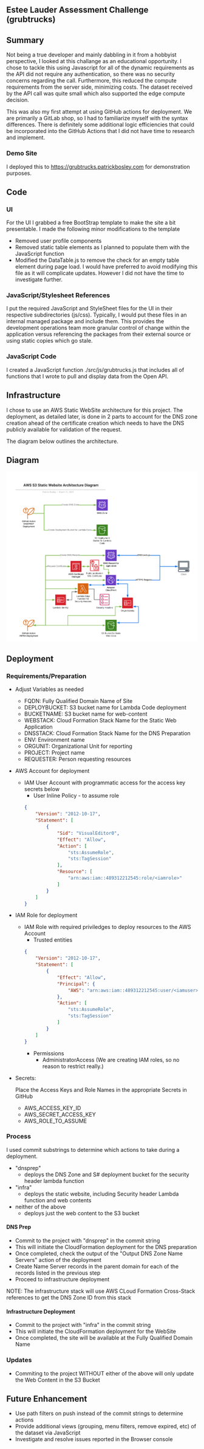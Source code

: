 ## Estee Lauder Assessment Challenge (grubtrucks)

## Summary

Not being a true developer and mainly dabbling in it from a hobbyist perspective, I looked at this challange as an educational opportunity.
I chose to tackle this using Javascript for all of the dynamic requirements as the API did not require any authentication, so there was no security concerns regarding the call.
Furthermore, this reduced the compute requirements from the server side, minimizing costs. The dataset received by the API call was quite small which also supported the edge compute decision.

This was also my first attempt at using GitHub actions for deployment.
We are primarily a GitLab shop, so I had to familiarize myself with the syntax differences. 
There is definitely some additional logic efficiencies that could be incorporated into the GitHub Actions that I did not have time to research and implement.

### Demo Site

I deployed this to https://grubtrucks.patrickbosley.com for demonstration purposes.

## Code

### UI

For the UI I grabbed a free BootStrap template to make the site a bit presentable. 
I made the following minor modifications to the template
* Removed user profile components
* Removed static table elements as I planned to populate them with the JavaScript function
* Modified the DataTable.js to remove the check for an empty table element during page load. I would have preferred to avoid modifying this file as it will complicate updates. However I did not have the time to investigate further.


### JavaScript/Stylesheet References

I put the required JavaScript and StyleSheet files for the UI in their respective subdirectories (js/css).
Typically, I would put these files in an internal managed package and include them. 
This provides the development operations team more granular control of change within the application versus 
referencing the packages from their external source or using static copies which go stale.

### JavaScript Code

I created a JavaScript function ./src/js/grubtrucks.js that includes all of functions that I wrote to pull and display data from the Open API.

## Infrastructure

I chose to use an AWS Static WebSite architecture for this project. The deployment, as detailed later, is done in 2 parts to
account for the DNS zone creation ahead of the certificate creation which needs to have the DNS publicly available for validation of the request.

The diagram below outlines the architecture.

## Diagram

![Architecture](./AWS-S3-Static.png)

## Deployment

### Requirements/Preparation

* Adjust Variables as needed
    * FQDN: Fully Qualified Domain Name of Site
    * DEPLOYBUCKET: S3 bucket name for Lambda Code deployment
    * BUCKETNAME: S3 bucket name for web-content
    * WEBSTACK: Cloud Formation Stack Name for the Static Web Application
    * DNSSTACK: Cloud Formation Stack Name for the DNS Preparation
    * ENV: Environment name
    * ORGUNIT: Organizational Unit for reporting
    * PROJECT: Project name
    * REQUESTER: Person requesting resources

* AWS Account for deployment
    * IAM User Account with programmatic access for the access key secrets below
        * User Inline Policy - to assume role
        ````JSON
        {
            "Version": "2012-10-17",
            "Statement": [
                {
                    "Sid": "VisualEditor0",
                    "Effect": "Allow",
                    "Action": [
                        "sts:AssumeRole",
                        "sts:TagSession"
                    ],
                    "Resource": [
                        "arn:aws:iam::489312212545:role/<iamrole>"
                    ]
                }
            ]
        }
        ````
* IAM Role for deployment
    * IAM Role with required priviledges to deploy resources to the AWS Account
        * Trusted entities
        ````JSON
        {
            "Version": "2012-10-17",
            "Statement": [
                {
                    "Effect": "Allow",
                    "Principal": {
                        "AWS": "arn:aws:iam::489312212545:user/<iamuser>"
                    },
                    "Action": [
                        "sts:AssumeRole",
                        "sts:TagSession"
                    ]
                }
            ]
        }
        ````
        * Permissions
            * AdministratorAccess (We are creating IAM roles, so no reason to restrict really.)
* Secrets:

    Place the Access Keys and Role Names in the appropriate Secrets in GitHub

    * AWS_ACCESS_KEY_ID
    * AWS_SECRET_ACCESS_KEY
    * AWS_ROLE_TO_ASSUME

### Process

I used commit substrings to determine which actions to take during a deployment.
* "dnsprep"
    * deploys the DNS Zone and S# deployment bucket for the security header lambda function
* "infra"
    * deploys the static website, including Security header Lambda function and web contents
* neither of the above
    * deploys just the web content to the S3 bucket

#### DNS Prep

* Commit to the project with "dnsprep" in the commit string
* This will initiate the CloudFormation deployment for the DNS preparation
* Once completed, check the output of the "Output DNS Zone Name Servers" action of the deployment
* Create Name Server records in the parent domain for each of the records listed in the previous step
* Proceed to infrastructure deployment

NOTE: The infrastructure stack will use AWS CLoud Formation Cross-Stack references to get the DNS Zone ID from this stack

#### Infrastructure Deployment

* Commit to the project with "infra" in the commit string
* This will initiate the CloudFormation deployment for the WebSite
* Once completed, the site will be available at the Fully Qualified Domain Name

### Updates

* Commiting to the project WITHOUT either of the above will only update the Web Content in the S3 Bucket

## Future Enhancement

* Use path filters on push instead of the commit strings to determine actions
* Provide additional views (grouping, menu filters, remove expired, etc) of the dataset via JavaScript
* Investigate and resolve issues reported in the Browser console